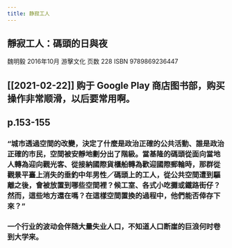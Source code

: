 ```yaml
---
title: 静寂工人
---
```


## 靜寂工人：碼頭的日與夜
魏明毅 2016年10月
游擊文化
页数 228
ISBN 9789869236447
## [[2021-02-22]] 购于 Google Play 商店图书部，购买操作非常顺滑，以后要常用啊。
## p.153-155
### “城市透過空間的改變，決定了什麼是政治正確的公共活動、誰是政治正確的市民，空間被安靜地劃分出了階級。當基隆的碼頭從面向當地人轉為迎向觀光客、從接納國際貨櫃船轉為歡迎國際郵輪時，那群從觀景平臺上消失的垂釣中年男性／碼頭上的工人，從公共空間遭到驅離之後，會被放置到哪些空間裡？候工室、各式小吃攤或鐵路街仔？然而，這些地方還在嗎？在這樣空間置換的過程中，他們能否倖存下來？”
### 一个行业的波动会伴随大量失业人口，不知道人口断崖的巨浪何时卷到大学来。
